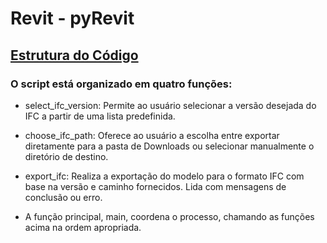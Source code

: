 # Revit - pyRevit
## [Estrutura do Código](https://github.com/nerigleston/ExportIFC_pyRevit/blob/main/IFC.pushbutton/IFC_script.py)
### O script está organizado em quatro funções:

- select_ifc_version: Permite ao usuário selecionar a versão desejada do IFC a partir de uma lista predefinida.

- choose_ifc_path: Oferece ao usuário a escolha entre exportar diretamente para a pasta de Downloads ou selecionar manualmente o diretório de destino.

- export_ifc: Realiza a exportação do modelo para o formato IFC com base na versão e caminho fornecidos. Lida com mensagens de conclusão ou erro.

- A função principal, main, coordena o processo, chamando as funções acima na ordem apropriada.